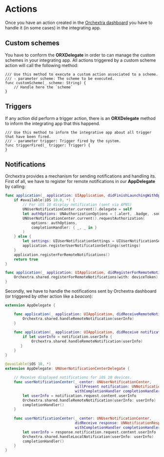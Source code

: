 # Actions

Once you have an action created in the [Orchextra dashboard](https://dashboard.orchextra.io) you have to handle it (in some cases) in the integrating app. 

## Custom schemes

You have to conform the **ORXDelegate** in order to can manage the custom schemes in your integrating app. All actions triggered by a custom scheme action will call the following method:

```
/// Use this method to execute a custom action associated to a scheme. 
/// - parameter scheme: The scheme to be executed.
func customScheme(_ scheme: String) {
	// Handle here the `scheme`
}
```

## Triggers

If any action did perform a trigger action, there is an **ORXDelegate** method to inform the integrating app that this happend.

```
/// Use this method to inform the integrative app about all trigger that have been fired.
/// - parameter trigger: Trigger fired by the system.
func triggerFired(_ trigger: Trigger) {
}
```

## Notifications

Orchextra provides a mechanism for sending notifications and handling its. First of all, we have to register for remote notifications in our **AppDelegate** by calling: 

```swift
func application(_ application: UIApplication, didFinishLaunchingWithOptions launchOptions: [UIApplicationLaunchOptionsKey: Any]?) -> Bool {
	if #available(iOS 10.0, *) {
		// For iOS 10 display notification (sent via APNS)
		UNUserNotificationCenter.current().delegate = self
		let authOptions: UNAuthorizationOptions = [.alert, .badge, .sound]
		UNUserNotificationCenter.current().requestAuthorization(
	   		options: authOptions,
	   		completionHandler: { _, _ in }
		)
	} else {
		let settings: UIUserNotificationSettings = UIUserNotificationSettings(types: [.alert, .badge, .sound], categories: nil)
		application.registerUserNotificationSettings(settings)
	}
	application.registerForRemoteNotifications()
	return true
}

func application(_ application: UIApplication, didRegisterForRemoteNotificationsWithDeviceToken deviceToken: Data) {
	Orchextra.shared.registerForRemoteNotifications(with: deviceToken)
}
```

Secondly, we have to handle the notifications sent by Orchextra dashboard (or triggered by other action like a *beacon*):

```swift
extension AppDelegate {

    func application(_ application: UIApplication, didReceiveRemoteNotification userInfo: [AnyHashable: Any]) {
        Orchextra.shared.handleRemoteNotification(userInfo)
    }
    
	func application(_ application: UIApplication, didReceive notification: UILocalNotification) {
		if let userInfo = notification.userInfo {
	    	Orchextra.shared.handleRemoteNotification(userInfo)
	   }
	}
}

@available(iOS 10, *)
extension AppDelegate: UNUserNotificationCenterDelegate {
    
    // Receive displayed notifications for iOS 10 devices.
    func userNotificationCenter(_ center: UNUserNotificationCenter,
                                willPresent notification: UNNotification,
                                withCompletionHandler completionHandler: @escaping (UNNotificationPresentationOptions) -> Void) {
        let userInfo = notification.request.content.userInfo
        Orchextra.shared.handleRemoteNotification(userInfo: userInfo)
        completionHandler()
    }
    
    func userNotificationCenter(_ center: UNUserNotificationCenter,
                                didReceive response: UNNotificationResponse,
                                withCompletionHandler completionHandler: @escaping () -> Void) {
        let userInfo = response.notification.request.content.userInfo
        Orchextra.shared.handleLocalNotification(userInfo: userInfo)
        completionHandler()
    }
}
```